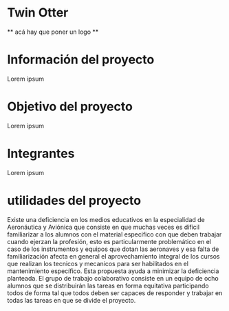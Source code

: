 # Twin Otter

** acá hay que poner un logo **

# Información del proyecto

Lorem ipsum

# Objetivo del proyecto

Lorem ipsum

# Integrantes

Lorem ipsum

# utilidades del proyecto 
Existe una deficiencia en los medios educativos en la especialidad de Aeronáutica y Aviónica que consiste en que muchas veces es difícil familiarizar a los alumnos con el material especifico con que deben trabajar cuando ejerzan la profesión, esto es particularmente problemático en el caso de los instrumentos y equipos que dotan las aeronaves y esa falta de familiarización afecta en general el aprovechamiento integral de los cursos que realizan los tecnicos y mecanicos para ser habilitados en el mantenimiento específico. Esta propuesta ayuda a minimizar la deficiencia planteada. El grupo de trabajo colaborativo consiste en un equipo de ocho alumnos que se distribuirán las tareas en forma equitativa participando todos de forma tal que todos deben ser capaces de responder y trabajar en todas las tareas en que se divide el proyecto.